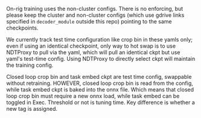 On-rig training uses the non-cluster configs. There is no enforcing, but please keep the cluster and non-cluster configs (which use gdrive links specified in `decoder_module` outside this repo) pointing to the same checkpoints.

We currently track test time configuration like crop bin in these yamls only; even if using an identical checkpoint, only way to hot swap is to use NDTProxy to pull via the yaml, which will pull an identical ckpt but use yaml's test-time config. Using NDTProxy to directly select ckpt will maintain the training config.

Closed loop crop bin and task embed ckpt are test time config, swappable without retraining. HOWEVER, closed loop crop bin is read from the config, while task embed ckpt is baked into the onnx file. Which means that closed loop crop bin must require a new onnx load, while task embed can be toggled in Exec.
Threshold or not is tuning time. Key difference is whether a new tag is assigned.